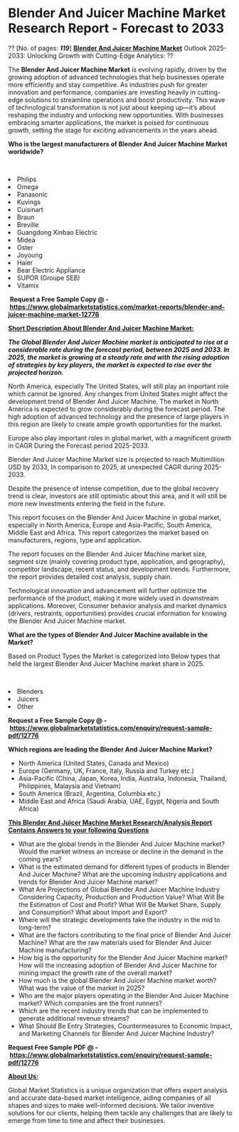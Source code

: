 <H1>Blender And Juicer Machine Market Research Report - Forecast to 2033</H1><p>?? [No. of pages:&nbsp;<strong><em>119</em></strong>]&nbsp;<strong><a href="https://www.globalmarketstatistics.com/market-reports/blender-and-juicer-machine-market-12776">Blender And Juicer Machine&nbsp;Market</a></strong>&nbsp;Outlook 2025-2033: Unlocking Growth with Cutting-Edge Analytics: ??</p><p>The <strong>Blender And Juicer Machine Market</strong> is evolving rapidly, driven by the growing adoption of advanced technologies that help businesses operate more efficiently and stay competitive. As industries push for greater innovation and performance, companies are investing heavily in cutting-edge solutions to streamline operations and boost productivity. This wave of technological transformation is not just about keeping up&mdash;it&rsquo;s about reshaping the industry and unlocking new opportunities. With businesses embracing smarter applications, the market is poised for continuous growth, setting the stage for exciting advancements in the years ahead.</p><p><strong>Who is the largest manufacturers of Blender And Juicer Machine Market worldwide?</strong></p><p>&nbsp;<li>Philips<li> Omega<li> Panasonic<li> Kuvings<li> Cuisinart<li> Braun<li> Breville<li> Guangdong Xinbao Electric<li> Midea<li> Oster<li> Joyoung<li> Haier<li> Bear Electric Appliance<li> SUPOR (Groupe SEB)<li> Vitamix</p><p>&nbsp;<strong>Request a Free Sample Copy @ -&nbsp;<a href="https://www.globalmarketstatistics.com/market-reports/blender-and-juicer-machine-market-12776">https://www.globalmarketstatistics.com/market-reports/blender-and-juicer-machine-market-12776</a></strong></p><p><strong><u>Short Description About Blender And Juicer Machine Market:</u></strong></p><p><strong><em>The Global Blender And Juicer Machine market is anticipated to rise at a considerable rate during the forecast period, between 2025 and 2033. In 2025, the market is growing at a steady rate and with the rising adoption of strategies by key players, the market is expected to rise over the projected horizon.</em></strong></p><p>North America, especially The United States, will still play an important role which cannot be ignored. Any changes from United States might affect the development trend of Blender And Juicer Machine. The market in North America is expected to grow considerably during the forecast period. The high adoption of advanced technology and the presence of large players in this region are likely to create ample growth opportunities for the market.</p><p>Europe also play important roles in global market, with a magnificent growth in CAGR During the Forecast period 2025-2033.</p><p>Blender And Juicer Machine Market size is projected to reach Multimillion USD by 2033, In comparison to 2025, at unexpected CAGR during 2025-2033.</p><p>Despite the presence of intense competition, due to the global recovery trend is clear, investors are still optimistic about this area, and it will still be more new investments entering the field in the future.</p><p>This report focuses on the Blender And Juicer Machine in global market, especially in North America, Europe and Asia-Pacific, South America, Middle East and Africa. This report categorizes the market based on manufacturers, regions, type and application.</p><p>The report focuses on the Blender And Juicer Machine market size, segment size (mainly covering product type, application, and geography), competitor landscape, recent status, and development trends. Furthermore, the report provides detailed cost analysis, supply chain.</p><p>Technological innovation and advancement will further optimize the performance of the product, making it more widely used in downstream applications. Moreover, Consumer behavior analysis and market dynamics (drivers, restraints, opportunities) provides crucial information for knowing the Blender And Juicer Machine market.</p><p><strong>What are the types of Blender And Juicer Machine available in the Market?</strong></p><p>Based on Product Types the Market is categorized into Below types that held the largest Blender And Juicer Machine market share in 2025.</p><p>&nbsp;<li>Blenders<li> Juicers<li> Other&nbsp;</p><p><strong>Request a Free Sample Copy @ -&nbsp;<a href="https://www.globalmarketstatistics.com/enquiry/request-sample-pdf/12776">https://www.globalmarketstatistics.com/enquiry/request-sample-pdf/12776</a></strong></p><p><strong>Which regions are leading the Blender And Juicer Machine Market?</strong></p><ul><li>North America (United States, Canada and Mexico)</li><li>Europe (Germany, UK, France, Italy, Russia and Turkey etc.)</li><li>Asia-Pacific (China, Japan, Korea, India, Australia, Indonesia, Thailand, Philippines, Malaysia and Vietnam)</li><li>South America (Brazil, Argentina, Columbia etc.)</li><li>Middle East and Africa (Saudi Arabia, UAE, Egypt, Nigeria and South Africa)</li></ul><p><strong><u>This Blender And Juicer Machine Market Research/Analysis Report Contains Answers to your following Questions</u></strong></p><ul><li>What are the global trends in the Blender And Juicer Machine market? Would the market witness an increase or decline in the demand in the coming years?</li><li>What is the estimated demand for different types of products in Blender And Juicer Machine? What are the upcoming industry applications and trends for Blender And Juicer Machine market?</li><li>What Are Projections of Global Blender And Juicer Machine Industry Considering Capacity, Production and Production Value? What Will Be the Estimation of Cost and Profit? What Will Be Market Share, Supply and Consumption? What about Import and Export?</li><li>Where will the strategic developments take the industry in the mid to long-term?</li><li>What are the factors contributing to the final price of Blender And Juicer Machine? What are the raw materials used for Blender And Juicer Machine manufacturing?</li><li>How big is the opportunity for the Blender And Juicer Machine market? How will the increasing adoption of Blender And Juicer Machine for mining impact the growth rate of the overall market?</li><li>How much is the global Blender And Juicer Machine market worth? What was the value of the market In 2025?</li><li>Who are the major players operating in the Blender And Juicer Machine market? Which companies are the front runners?</li><li>Which are the recent industry trends that can be implemented to generate additional revenue streams?</li><li>What Should Be Entry Strategies, Countermeasures to Economic Impact, and Marketing Channels for Blender And Juicer Machine Industry?</li></ul><p><strong>Request Free Sample PDF @ -&nbsp;<a href="https://www.globalmarketstatistics.com/enquiry/request-sample-pdf/12776">https://www.globalmarketstatistics.com/enquiry/request-sample-pdf/12776</a></strong></p><p><strong><u>About Us:</u></strong></p><p>Global Market Statistics&nbsp;is a unique organization that offers expert analysis and accurate data-based market intelligence, aiding companies of all shapes and sizes to make well-informed decisions. We tailor inventive solutions for our clients, helping them tackle any challenges that are likely to emerge from time to time and affect their businesses.</p>
